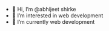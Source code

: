- 👋 Hi, I’m @abhijeet shirke
- 👀 I’m interested in web development
- 🌱 I’m currently web development


<!---
abhi897528/abhi897528 is a ✨ special ✨ repository because its `README.md` (this file) appears on your GitHub profile.
You can click the Preview link to take a look at your changes.
--->
